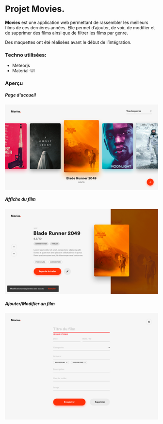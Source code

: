 # Projet Movies.

<b>Movies</b> est une application web permettant de rassembler les meilleurs films de ces dernières années.
Elle permet d’ajouter, de voir, de modifier et de supprimer des films ainsi que de filtrer les films par genre.

Des maquettes ont été réalisées avant le début de l’intégration.


### Techno utilisées:
* Meteorjs
* Material-UI

### Aperçu

##### Page d'accueil

![Listing_films](Listing_films.png)

##### Affiche du film

![Page_film](Page_film.png)

##### Ajouter/Modifier un film

![Create_Edit_films](Create_Edit_films.jpg)
